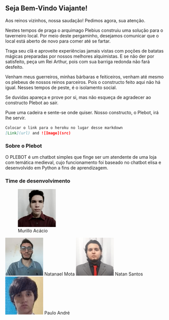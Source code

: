## Seja Bem-Vindo Viajante!

<text>Aos reinos vizinhos, nossa saudação! Pedimos agora, sua atenção.</text>

<text>Nestes tempos de praga o arquimago Plebius construiu uma solução para o taverneiro local.</text> 
<text>Por meio deste pergaminho, desejamos comunicar que o local está aberto de novo para comer até se fartar.</text>

<text>Traga seu clã e aproveite experiências jamais vistas com poções de batatas mágicas preparadas por nossos melhores alquimistas.</text>
<text>E se não der por satisfeito, peça um Rei Arthur, pois com sua barriga redonda não fará desfeito.</text>

<text>Venham meus guerreiros, minhas bárbaras e feiticeiros, venham até mesmo os plebeus de nossos reinos parceiros. </text>
<text>Pois o constructo feito aqui não há igual. Nesses tempos de peste, é o isolamento social.</text>

<text>Se duvidas apareça e prove por si, mas não esqueça de agradecer ao constructo Plebot ao sair.</text>

<text>Puxe uma cadeira e sente-se onde quiser. Nosso constructo, o Plebot, irá lhe servir.</text>

```markdown
Colocar o link para o heroku no lugar desse markdown
[Link](url) and ![Image](src)
```

### Sobre o Plebot

O PLEBOT é um chatbot simples que finge ser um atendente de uma loja com temática medieval, cujo funcionamento foi baseado no chatbot elisa e desenvolvido em Python a fins de aprendizagem.


### Time de desenvolvimento

<figure>
  <div class="round-container">
    <img src="https://github.com/NatanSIsantos/Plebot/blob/gh-pages/imgs/mr.png">
  </div>
  <figcaption>
    Murillo Acácio
  </figcaption>
</figure>

<img src = "https://github.com/NatanSIsantos/Plebot/blob/gh-pages/imgs/nl.png">
Natanael Mota</img>
<img src = "https://github.com/NatanSIsantos/Plebot/blob/gh-pages/imgs/nt.png">
Natan Santos</img>
<img src = "https://github.com/NatanSIsantos/Plebot/blob/gh-pages/imgs/pl.png">
Paulo André</img>

